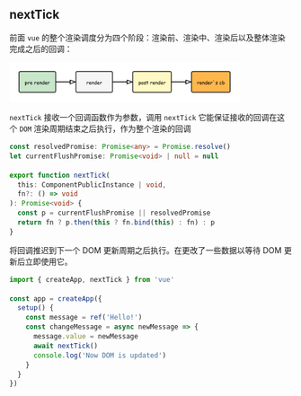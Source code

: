 ## nextTick

前面 `vue` 的整个渲染调度分为四个阶段：渲染前、渲染中、渲染后以及整体渲染完成之后的回调：

<img src="assets/renderFlow.png" alt="renderFlow" style="zoom:40%;" />

`nextTick` 接收一个回调函数作为参数，调用 `nextTick` 它能保证接收的回调在这个 `DOM` 渲染周期结束之后执行，作为整个渲染的回调

```ts
const resolvedPromise: Promise<any> = Promise.resolve()
let currentFlushPromise: Promise<void> | null = null

export function nextTick(
  this: ComponentPublicInstance | void,
  fn?: () => void
): Promise<void> {
  const p = currentFlushPromise || resolvedPromise
  return fn ? p.then(this ? fn.bind(this) : fn) : p
}
```

将回调推迟到下一个 DOM 更新周期之后执行。在更改了一些数据以等待 DOM 更新后立即使用它。

```js
import { createApp, nextTick } from 'vue'

const app = createApp({
  setup() {
    const message = ref('Hello!')
    const changeMessage = async newMessage => {
      message.value = newMessage
      await nextTick()
      console.log('Now DOM is updated')
    }
  }
})
```

